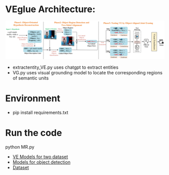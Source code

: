 # VEglue Architecture:  
![Image text](https://github.com/lsplx/VEtesting/blob/master/data/artifacture_refine.png)
- extractentity_VE.py uses chatgpt to extract entities
- VG.py uses visual grounding model to locate the corresponding regions of semantic units


# Environment
- pip install requirements.txt

# Run the code
python MR.py  

- [VE Models for two dataset](https://pan.baidu.com/s/1i1-lIF0IxSXAKbJv8gdtDg?pwd=5bfw)
- [Models for object detection](https://github.com/RistoranteRist/mmlab-weights/releases/download/dino-swinl/dino-5scale_swin-l_8xb2-36e_coco-5486e051.pth)
- [Dataset](https://pan.baidu.com/s/1HLuZR1fvQW2Qj7ZXQ5xaww?pwd=pdos)





